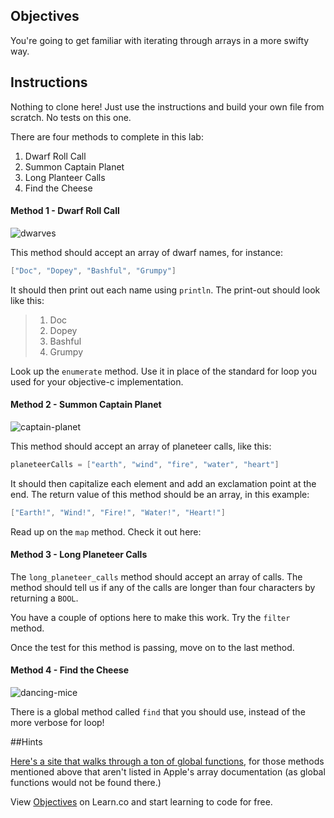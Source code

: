 

## Objectives

You're going to get familiar with iterating through arrays in a more swifty way.

## Instructions

Nothing to clone here! Just use the instructions and build your own file from scratch. No tests on this one.

There are four methods to complete in this lab:

1. Dwarf Roll Call
2. Summon Captain Planet
3. Long Planteer Calls
4. Find the Cheese

#### Method 1 - Dwarf Roll Call

![dwarves](https://s3-us-west-2.amazonaws.com/web-dev-readme-photos/cartoon-collections/dwarves.jpg)

This method should accept an array of dwarf names, for instance:

```swift
["Doc", "Dopey", "Bashful", "Grumpy"]
```

It should then print out each name using `println`. The print-out should look like this:

> 1. Doc
> 2. Dopey
> 3. Bashful
> 4. Grumpy

Look up the `enumerate` method. Use it in place of the standard for loop you used for your objective-c implementation.

#### Method 2 - Summon Captain Planet

![captain-planet](https://s3-us-west-2.amazonaws.com/web-dev-readme-photos/cartoon-collections/captain-planet.jpeg)

This method should accept an array of planeteer calls, like this:

```swift
planeteerCalls = ["earth", "wind", "fire", "water", "heart"]
```

It should then capitalize each element and add an exclamation point at the end. The return value of this method should be an array, in this example:

```swift
["Earth!", "Wind!", "Fire!", "Water!", "Heart!"]
```

Read up on the `map` method. Check it out here:


#### Method 3 - Long Planeteer Calls

The `long_planeteer_calls` method should accept an array of calls. The method should tell us if any of the calls are longer than four characters by returning a `BOOL`.

You have a couple of options here to make this work. Try the `filter` method. 

Once the test for this method is passing, move on to the last method.

#### Method 4 - Find the Cheese

![dancing-mice](https://s3-us-west-2.amazonaws.com/web-dev-readme-photos/cartoon-collections/cheese.jpg)

There is a global method called `find` that you should use, instead of the more verbose for loop!

##Hints

[Here's a site that walks through a ton of global functions](http://practicalswift.com/2014/06/14/the-swift-standard-library-list-of-built-in-functions/), for those methods mentioned above that aren't listed in Apple's array documentation (as global functions would not be found there.)
<p data-visibility='hidden'>View <a href='https://learn.co/lessons/swift-cartoon-collections' title='Objectives'>Objectives</a> on Learn.co and start learning to code for free.</p>
